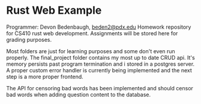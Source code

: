 # Rust Web Example
Programmer: Devon Bedenbaugh, beden2@pdx.edu
Homework repository for CS410 rust web development. Assignments will be stored here for grading purposes.  

Most folders are just for learning purposes and some don't even run properly.
The final_project folder contains my most up to date CRUD api. It's memory persists
past program termination and i stored in a postgres server. A proper custom error handler
is currently being implemented and the next step is a more proper frontend. 

The API for censoring bad words has been implemented and should censor 
bad words when adding question content to the database.  
